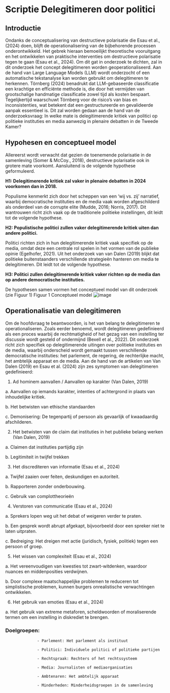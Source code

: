 # Scriptie Delegitimeren door politici
## Introductie
Ondanks de conceptualisering van destructieve polarisatie die Esau et al., (2024) doen, blijft de operationalisering van de bijbehorende processen onderontwikkeld. Het gebrek hieraan bemoeilijkt theoretische vooruitgang en het ontwikkelen van praktische interventies om destructieve polarisatie tegen te gaan (Esau et al., 2024). Om dit gat in onderzoek te dichten, zal in dit onderzoek het concept delegitimeren worden geoperationaliseerd. Aan de hand van Large Language Models (LLM) wordt onderzocht of een automatische tekstanalyse kan worden gebruikt om delegitimeren te herkennen. Törnberg (2024) benadrukt dat LLM-gebaseerde classificatie een krachtige en efficiënte methode is, die door het vermijden van grootschalige handmatige classificatie zowel tijd als kosten bespaart. Tegelijkertijd waarschuwt Törnberg voor de risico’s van bias en inconsistenties, wat betekent dat een gestructureerde en gevalideerde aanpak essentieel is. Dit zal worden gedaan aan de hand van de onderzoeksvraag: In welke mate is delegitimerende kritiek van politici op politieke instituties en media aanwezig in plenaire debatten in de Tweede Kamer?

## Hypohesen en conceptueel model
Allereerst wordt verwacht dat gezien de toenemende polarisatie in de samenleving (Somer & McCoy., 2018), destructieve polarisatie ook in grotere mate voorkomt. Aansluitend is de volgende hypothese geformuleerd. 

**H1: Delegitimerende kritiek zal vaker in plenaire debatten in 2024 voorkomen dan in 2018.**

Populisme kenmerkt zich door het scheppen van een ‘wij vs. zij’ narratief, waarbij democratische instituties en de media vaak worden afgeschilderd als onderdeel van de corrupte elite (Mudde, 2016; Norris, 2017). Dit wantrouwen richt zich vaak op de traditionele politieke instellingen, dit leidt tot de volgende hypothese.

**H2: Populistische politici zullen vaker delegitimerende kritiek uiten dan andere politici.**

Politici richten zich in hun delegitimerende kritiek vaak specifiek op de media, omdat deze een centrale rol spelen in het vormen van de publieke opinie (Egelhofer, 2021). Uit het onderzoek van van Dalen (2019) blijkt dat politieke buitenstaanders verschillende strategieën hanteren om media te delegitimeren. Dit leidt tot de volgende hypothese.

**H3: Politici zullen delegitimerende kritiek vaker richten op de media dan op andere democratische instituties.**

De hypothesen samen vormen het conceptueel model van dit onderzoek (zie Figuur 1)
Figuur 1
Conceptueel model
 ![image](https://github.com/user-attachments/assets/c640db9d-79d9-470b-879b-fd2c8c61338c)

## Operationalisatie van delegitimeren
Om de hoofdvraag te beantwoorden, is het van belang te delegitimeren te operationaliseren. Zoals eerder benoemd, wordt delegitimeren gedefinieerd als een proces waarbij de rechtmatigheid of het gezag van een instelling ter discussie wordt gesteld of ondermijnd (Bexell et al., 2022). Dit onderzoek richt zich specifiek op delegitimerende uitingen over politieke instituties en de media, waarbij onderscheid wordt gemaakt tussen verschillende democratische instituties: het parlement, de regering, de rechterlijke macht, het ambtelijk apparaat en de media. Aan de hand van de artikelen van Van Dalen (2019) en Esau et al. (2024) zijn zes symptomen van delegitimeren gedefinieerd: 

1.	Ad hominem aanvallen / Aanvallen op karakter (Van Dalen, 2019)

  a.	Aanvallen op iemands karakter, intenties of achtergrond in plaats van inhoudelijke kritiek. 

  b.	Het betwisten van ethische standaarden

  c.	Demonisering: De tegenpartij of persoon als gevaarlijk of kwaadaardig afschilderen.

2.	Het betwisten van de claim dat instituties in het publieke belang werken (Van Dalen, 2019) 

a.	Claimen dat instituties partijdig zijn

b.	Legitimiteit in twijfel trekken

3.	Het discrediteren van informatie (Esau et al., 2024)

a.	Twijfel zaaien over feiten, deskundigen en autoriteit.

b.	Rapporteren zonder onderbouwing.

c.	Gebruik van complottheorieën

4.	Verstoren van communicatie (Esau et al., 2024)

a.	Sprekers lopen weg uit het debat of weigeren verder te praten.

b.	Een gesprek wordt abrupt afgekapt, bijvoorbeeld door een spreker niet te laten uitpraten.

c.	Bedreiging: Het dreigen met actie (juridisch, fysiek, politiek) tegen een persoon of groep.

5.	Het wissen van complexiteit (Esau et al., 2024)

a.	Het vereenvoudigen van kwesties tot zwart-witdenken, waardoor nuances en middenposities verdwijnen.

b.	Door complexe maatschappelijke problemen te reduceren tot simplistische problemen, kunnen burgers onrealistische verwachtingen ontwikkelen.

6.	Het gebruik van emoties (Esau et al., 2024)

a.	Het gebruik van extreme metaforen, scheldwoorden of moraliserende termen om een instelling in diskrediet te brengen.

### Doelgroepen:

                  - Parlement: Het parlement als instituut
                  
                  - Politici: Individuele politici of politieke partijen
                  
                  - Rechtspraak: Rechters of het rechtssysteem
                  
                  - Media: Journalisten of mediaorganisaties
                  
                  - Ambtenaren: Het ambtelijk apparaat
                  
                  - Minderheden: Minderheidsgroepen in de samenleving 
                  
